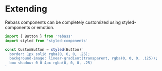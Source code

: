 
# Extending

Rebass components can be completely customized using styled-components or emotion.

```jsx
import { Button } from 'rebass'
import styled from 'styled-components'

const CustomButton = styled(Button)`
  border: 1px solid rgba(0, 0, 0, .25);
  background-image: linear-gradient(transparent, rgba(0, 0, 0, .125));
  box-shadow: 0 0 4px rgba(0, 0, 0, .25)
`
```
